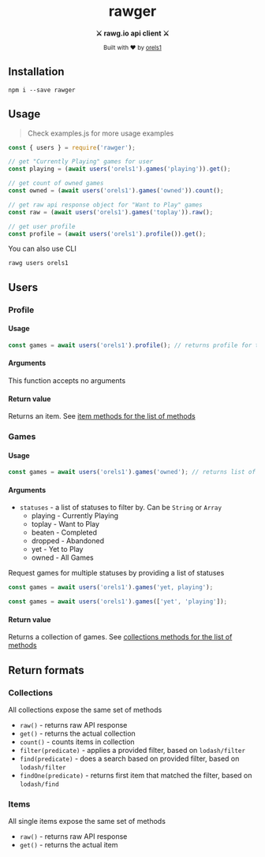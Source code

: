 <h1 align="center">rawger</h1>
<p align="center">
  <strong>⚔ rawg.io api client ⚔</strong>
</p>

<p align="center">
  <sub>Built with ❤︎ by
  <a href="https://twitter.com/orels1_">orels1</a>
  </sub>
</p>

## Installation

```
npm i --save rawger
```

## Usage

> Check examples.js for more usage examples

```js
const { users } = require('rawger');

// get "Currently Playing" games for user
const playing = (await users('orels1').games('playing')).get();

// get count of owned games
const owned = (await users('orels1').games('owned')).count();

// get raw api response object for "Want to Play" games
const raw = (await users('orels1').games('toplay')).raw();

// get user profile
const profile = (await users('orels1').profile()).get();
```

You can also use CLI

```shell
rawg users orels1
```

## Users

### Profile

#### Usage

```js
const games = await users('orels1').profile(); // returns profile for the user
```

#### Arguments

This function accepts no arguments

#### Return value

Returns an item. See [item methods for the list of methods](#items)

### Games

#### Usage

```js
const games = await users('orels1').games('owned'); // returns list of owned games
```

#### Arguments

- `statuses` - a list of statuses to filter by. Can be `String` or `Array`
  - playing - Currently Playing
  - toplay - Want to Play
  - beaten - Completed
  - dropped - Abandoned
  - yet - Yet to Play
  - owned - All Games

Request games for multiple statuses by providing a list of statuses

```js
const games = await users('orels1').games('yet, playing');

const games = await users('orels1').games(['yet', 'playing']);
```

#### Return value

Returns a collection of games. See [collections methods for the list of methods](#collections)

## Return formats

### Collections

All collections expose the same set of methods

- `raw()` - returns raw API response
- `get()` - returns the actual collection
- `count()` - counts items in collection
- `filter(predicate)` - applies a provided filter, based on `lodash/filter`
- `find(predicate)` - does a search based on provided filter, based on `lodash/filter`
- `findOne(predicate)` - returns first item that matched the filter, based on `lodash/find`

### Items

All single items expose the same set of methods

- `raw()` - returns raw API response
- `get()` - returns the actual item
